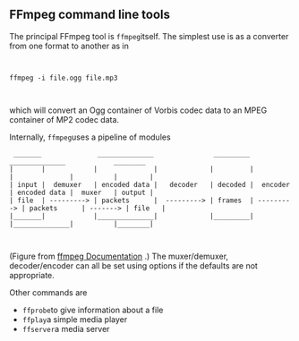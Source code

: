 
##  FFmpeg command line tools 


The principal FFmpeg tool is `ffmpeg`itself.
The simplest use is as a converter from one  format
to another as in

```

	
ffmpeg -i file.ogg file.mp3
	
      
```


which will convert an Ogg container of Vorbis codec data to an
MPEG container of MP2 codec data.


Internally, `ffmpeg`uses a pipeline of modules

```example
 _______              ______________               _________              ______________            ________
|       |            |              |             |         |            |              |          |        |
| input |  demuxer   | encoded data |   decoder   | decoded |  encoder   | encoded data |  muxer   | output |
| file  | ---------> | packets      |  ---------> | frames  | ---------> | packets      | -------> | file   |
|_______|            |______________|             |_________|            |______________|          |________|

      
```


(Figure from [ffmpeg Documentation](http://ffmpeg.org/ffmpeg.html) .)
The muxer/demuxer, decoder/encoder can all be set using options if the defaults are not
appropriate.


Other commands are

+  `ffprobe`to give information about a file
+  `ffplay`a simple media player
+  `ffserver`a media server